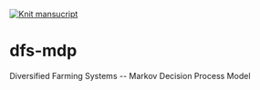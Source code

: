 [![Knit mansucript](https://github.com/boettiger-lab/dfs-mdp/actions/workflows/rocker.yml/badge.svg)](https://github.com/boettiger-lab/dfs-mdp/actions/workflows/rocker.yml)

# dfs-mdp
Diversified Farming Systems -- Markov Decision Process Model

